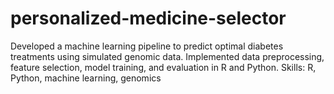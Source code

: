 # personalized-medicine-selector
Developed a machine learning pipeline to predict optimal diabetes treatments using simulated genomic data. Implemented data preprocessing, feature selection, model training, and evaluation in R and Python. Skills: R, Python, machine learning, genomics
